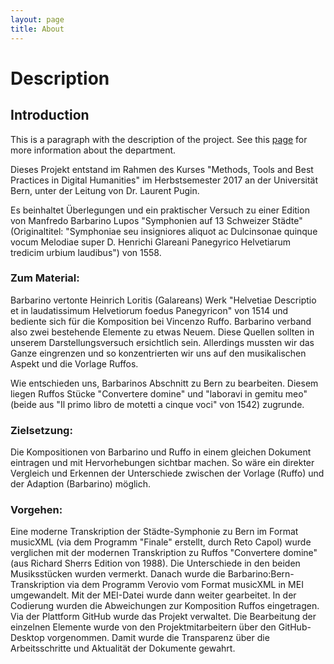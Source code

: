 ```yaml
---
layout: page
title: About
---
```


# Description

## Introduction

This is a paragraph with the description of the project. See this [page](http://dh.unibe.ch) for more information about the department.

Dieses Projekt entstand im Rahmen des Kurses "Methods, Tools and Best Practices in Digital Humanities" im Herbstsemester 2017 an der Universität Bern, unter der Leitung von Dr. Laurent Pugin.

Es beinhaltet Überlegungen und ein praktischer Versuch zu einer Edition von Manfredo Barbarino Lupos "Symphonien auf 13 Schweizer Städte" (Originaltitel: "Symphoniae seu insigniores aliquot ac Dulcinsonae quinque vocum Melodiae super D. Henrichi Glareani Panegyrico Helvetiarum tredicim urbium laudibus") von 1558.

### Zum Material: 
Barbarino vertonte Heinrich Loritis (Galareans) Werk "Helvetiae Descriptio et in laudatissimum Helvetiorum foedus Panegyricon" von 1514 und bediente sich für die Komposition bei Vincenzo Ruffo. Barbarino verband also zwei bestehende Elemente zu etwas Neuem. Diese Quellen sollten in unserem Darstellungsversuch ersichtlich sein. Allerdings mussten wir das Ganze eingrenzen und so konzentrierten wir uns auf den musikalischen Aspekt und die Vorlage Ruffos.

Wie entschieden uns, Barbarinos Abschnitt zu Bern zu bearbeiten. Diesem liegen Ruffos Stücke "Convertere domine" und "laboravi in gemitu meo" (beide aus "Il primo libro de motetti a cinque voci" von 1542) zugrunde.

### Zielsetzung: 
Die Kompositionen von Barbarino und Ruffo in einem gleichen Dokument eintragen und mit Hervorhebungen sichtbar machen. So wäre ein direkter Vergleich und Erkennen der Unterschiede zwischen der Vorlage (Ruffo) und der Adaption (Barbarino) möglich.

### Vorgehen: 
Eine moderne Transkription der Städte-Symphonie zu Bern im Format musicXML (via dem Programm "Finale" erstellt, durch Reto Capol) wurde verglichen mit der modernen Transkription zu Ruffos "Convertere domine" (aus Richard Sherrs Edition von 1988). Die Unterschiede in den beiden Musiksstücken wurden vermerkt. Danach wurde die Barbarino:Bern-Transkription via dem Programm Verovio vom Format musicXML in MEI umgewandelt. Mit der MEI-Datei wurde dann weiter gearbeitet. In der Codierung wurden die Abweichungen zur Komposition Ruffos eingetragen. Via der Plattform GitHub wurde das Projekt verwaltet. Die Bearbeitung der einzelnen Elemente wurde von den Projektmitarbeitern über den GitHub-Desktop vorgenommen. Damit wurde die Transparenz über die Arbeitsschritte und Aktualität der Dokumente gewahrt.
